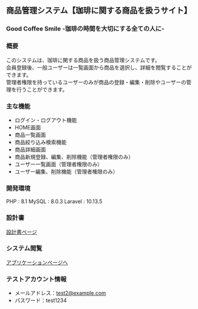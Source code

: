 ## 商品管理システム【珈琲に関する商品を扱うサイト】

### Good Coffee Smile  -珈琲の時間を大切にする全ての人に-

### 概要
このシステムは、珈琲に関する商品を扱う商品管理システムです。<br>
会員登録後、一般ユーザーは一覧画面から商品を選択し、詳細を閲覧することができます。<br>
管理者権限を持っているユーザーのみが商品の登録・編集・削除やユーザーの管理を行うことができます。

### 主な機能
- ログイン・ログアウト機能
- HOME画面
- 商品一覧画面
- 商品絞り込み検索機能
- 商品詳細画面
- 商品新規登録、編集、削除機能（管理者権限のみ）
- ユーザー一覧画面（管理者権限のみ）
- ユーザー編集、削除機能（管理者権限のみ）

### 開発環境
PHP : 8.1
MySQL : 8.0.3
Laravel : 10.13.5

### 設計書
[設計書ページ](https://drive.google.com/drive/folders/1OJVqDtbUbMFSnBdA8ysfsUVdWpAszbBp)

### システム閲覧
[アプリケーションページへ](https://myproject-techis-e0931aaba41e.herokuapp.com/)

### テストアカウント情報
- メールアドレス：test2@example.com
- パスワード：test1234